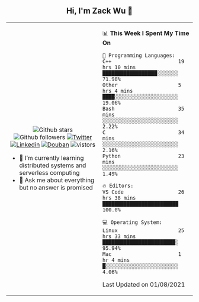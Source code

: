 <h2 align="center"> Hi, I'm Zack Wu 👋 </h2>

<table>
    <tr>
        <td valign="center" width="50%">
            <p align="center">
              <img src="https://img.shields.io/github/stars/keithnull?style=social" alt="Github stars" />
              <img src="https://img.shields.io/github/followers/keithnull?style=social" alt="Github followers" />
              <a href="https://twitter.com/_zackwu"><img src="https://img.shields.io/badge/@__zackwu-1DA1F2?style=flat&logo=Twitter&logoColor=white" alt="Twitter"/></a>
              <a href="https://www.linkedin.com/in/wuzhengke/?locale=en_US"><img src="https://img.shields.io/badge/@wuzhengke-0073b1?style=flat&logo=LinkedIn&logoColor=white" alt="Linkedin" /></a>
              <a href="https://www.douban.com/people/keith1"><img src="https://img.shields.io/badge/@keith1-007722?style=flat&logo=Douban&logoColor=white" alt="Douban" /></a>
              <img src="https://visitor-badge.glitch.me/badge?page_id=keithnull" alt="vistors" />
            </p>
            <ul>
                <li>🌱 I’m currently learning distributed systems and serverless computing</li>
                <li>💬 Ask me about everything but no answer is promised</li>
            </ul>
        </td>
       <td valign="top" width="50%">
    
<!--START_SECTION:waka-->
📊 **This Week I Spent My Time On** 

```text
💬 Programming Languages: 
C++                      19 hrs 10 mins      ██████████████████░░░░░░░   71.98% 
Other                    5 hrs 4 mins        ████░░░░░░░░░░░░░░░░░░░░░   19.06% 
Bash                     35 mins             ░░░░░░░░░░░░░░░░░░░░░░░░░   2.22% 
C                        34 mins             ░░░░░░░░░░░░░░░░░░░░░░░░░   2.16% 
Python                   23 mins             ░░░░░░░░░░░░░░░░░░░░░░░░░   1.49%

🔥 Editors: 
VS Code                  26 hrs 38 mins      █████████████████████████   100.0%

💻 Operating System: 
Linux                    25 hrs 33 mins      ████████████████████████░   95.94% 
Mac                      1 hr 4 mins         █░░░░░░░░░░░░░░░░░░░░░░░░   4.06%

```


 Last Updated on 01/08/2021
<!--END_SECTION:waka-->
</td></tr>
</table>


